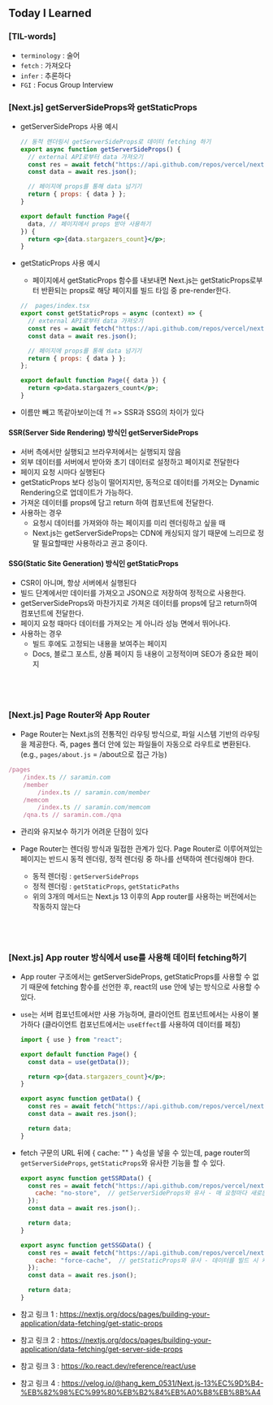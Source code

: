 ## Today I Learned

### [TIL-words]

- `terminology` : 술어
- `fetch` : 가져오다
- `infer` : 추론하다
- `FGI` : Focus Group Interview

### [Next.js] getServerSideProps와 getStaticProps

- getServerSideProps 사용 예시

  ```jsx
  // 동적 렌더링시 getServerSideProps로 데이터 fetching 하기
  export async function getServerSideProps() {
    // external API로부터 data 가져오기
    const res = await fetch("https://api.github.com/repos/vercel/next.js");
    const data = await res.json();

    // 페이지에 props를 통해 data 넘기기
    return { props: { data } };
  }

  export default function Page({
    data, // 페이지에서 props 받아 사용하기
  }) {
    return <p>{data.stargazers_count}</p>;
  }
  ```

- getStaticProps 사용 예시

  - 페이지에서 getStaticProps 함수를 내보내면 Next.js는 getStaticProps로부터 반환되는 props로 해당 페이지를 빌드 타임 중 pre-render한다.

  ```jsx
  //  pages/index.tsx
  export const getStaticProps = async (context) => {
    // external API로부터 data 가져오기
    const res = await fetch("https://api.github.com/repos/vercel/next.js");
    const data = await res.json();

    // 페이지에 props를 통해 data 넘기기
    return { props: { data } };
  };

  export default function Page({ data }) {
    return <p>data.stargazers_count</p>;
  }
  ```

- 이름만 빼고 똑같아보이는데 ?! => SSR과 SSG의 차이가 있다

#### SSR(Server Side Rendering) 방식인 getServerSideProps

- 서버 측에서만 실행되고 브라우저에서는 실행되지 않음
- 외부 데이터를 서버에서 받아와 초기 데이터로 설정하고 페이지로 전달한다
- 페이지 요청 시마다 실행된다
- getStaticProps 보다 성능이 떨어지지만, 동적으로 데이터를 가져오는 Dynamic Rendering으로 업데이트가 가능하다.
- 가져온 데이터를 props에 담고 return 하여 컴포넌트에 전달한다.
- 사용하는 경우
  - 요청시 데이터를 가져와야 하는 페이지를 미리 렌더링하고 싶을 때
  - Next.js는 getServerSideProps는 CDN에 캐싱되지 않기 때문에 느리므로 정말 필요할때만 사용하라고 권고 중이다.

#### SSG(Static Site Generation) 방식인 getStaticProps

- CSR이 아니며, 항상 서버에서 실행된다
- 빌드 단계에서만 데이터를 가져오고 JSON으로 저장하여 정적으로 사용한다.
- getServerSideProps와 마찬가지로 가져온 데이터를 props에 담고 return하여 컴포넌트에 전달한다.
- 페이지 요청 때마다 데이터를 가져오는 게 아니라 성능 면에서 뛰어나다.
- 사용하는 경우
  - 빌드 후에도 고정되는 내용을 보여주는 페이지
  - Docs, 블로그 포스트, 상품 페이지 등 내용이 고정적이며 SEO가 중요한 페이지

## <br />

### [Next.js] Page Router와 App Router

- Page Router는 Next.js의 전통적인 라우팅 방식으로, 파일 시스템 기반의 라우팅을 제공한다. 즉, pages 폴더 안에 있는 파일들이 자동으로 라우트로 변환된다. (e.g., `pages/about.js` = /about으로 접근 가능)

```js
/pages
	/index.ts // saramin.com
	/member
		/index.ts // saramin.com/member
	/memcom
		/index.ts // saramin.com/memcom
	/qna.ts // saramin.com./qna
```

- 관리와 유지보수 하기가 어려운 단점이 있다

- Page Router는 렌더링 방식과 밀접한 관계가 있다. Page Router로 이루어져있는 페이지는 반드시 동적 렌더링, 정적 렌더링 중 하나를 선택하여 렌더링해야 한다.
  - 동적 렌더링 : `getServerSideProps`
  - 정적 렌더링 : `getStaticProps`, `getStaticPaths`
  - 위의 3개의 메서드는 Next.js 13 이후의 App router를 사용하는 버전에서는 작동하지 않는다

## <br />

### [Next.js] App router 방식에서 use를 사용해 데이터 fetching하기

- App router 구조에서는 getServerSideProps, getStaticProps를 사용할 수 없기 때문에 fetching 함수를 선언한 후, react의 use 안에 넣는 방식으로 사용할 수 있다.
- `use`는 서버 컴포넌트에서만 사용 가능하며, 클라이언트 컴포넌트에서는 사용이 불가하다 (클라이언트 컴포넌트에서는 `useEffect`를 사용하여 데이터를 페칭)

  ```jsx
  import { use } from "react";

  export default function Page() {
    const data = use(getData());

    return <p>{data.stargazers_count}</p>;
  }

  export async function getData() {
    const res = await fetch("https://api.github.com/repos/vercel/next.js");
    const data = await res.json();

    return data;
  }
  ```

- fetch 구문의 URL 뒤에 { cache: "" } 속성을 넣을 수 있는데, page router의 `getServerSideProps`, `getStaticProps`와 유사한 기능을 할 수 있다.

  ```jsx
  export async function getSSRData() {
    const res = await fetch("https://api.github.com/repos/vercel/next.js", {
      cache: "no-store",  // getServerSideProps와 유사 - 매 요청마다 새로운 데이터를 가져옴
    });
    const data = await res.json();.

    return data;
  }

  export async function getSSGData() {
    const res = await fetch("https://api.github.com/repos/vercel/next.js") {
      cache: "force-cache",  // getStaticProps와 유사 - 데이터를 빌드 시 캐시하여 이후 요청에서는 캐시된 데이터를 사용한다
    });
    const data = await res.json();

    return data;
  }
  ```

- 참고 링크 1 : https://nextjs.org/docs/pages/building-your-application/data-fetching/get-static-props
- 참고 링크 2 : https://nextjs.org/docs/pages/building-your-application/data-fetching/get-server-side-props
- 참고 링크 3 : https://ko.react.dev/reference/react/use
- 참고 링크 4 : https://velog.io/@hang_kem_0531/Next.js-13%EC%9D%B4-%EB%82%98%EC%99%80%EB%B2%84%EB%A0%B8%EB%8B%A4
